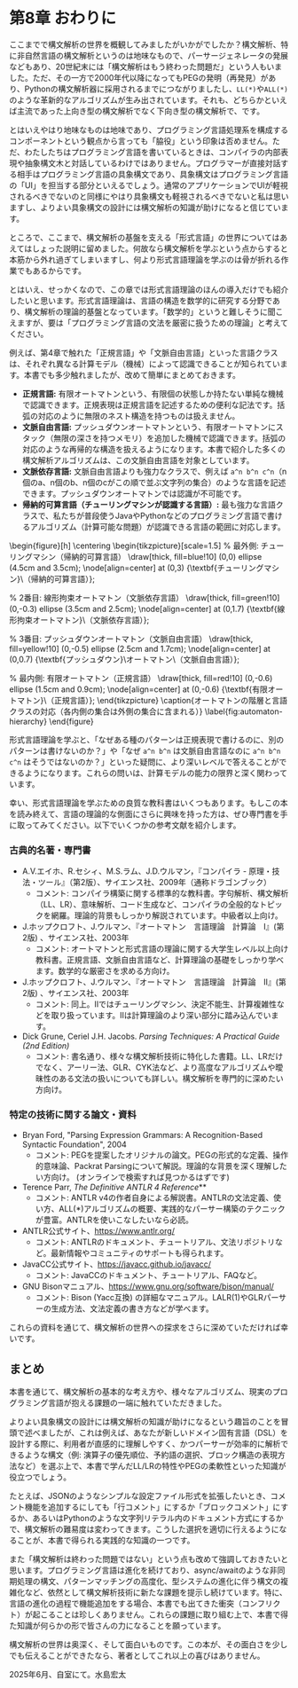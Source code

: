 
# 第8章 おわりに

ここまでで構文解析の世界を概観してみましたがいかがでしたか？構文解析、特に非自然言語の構文解析というのは地味なもので、パーサージェネレータの発展などもあり、20世紀末には「構文解析はもう終わった問題だ」という人もいました。ただ、その一方で2000年代以降になってもPEGの発明（再発見）があり、Pythonの構文解析器に採用されるまでにつながりましたし、`LL(*)`や`ALL(*)`のような革新的なアルゴリズムが生み出されています。それも、どちらかといえば主流であった上向き型の構文解析でなく下向き型の構文解析で、です。

とはいえやはり地味なものは地味であり、プログラミング言語処理系を構成するコンポーネントという観点から言っても「脇役」という印象は否めません。ただ、わたしたちはプログラミング言語を書いているときは、コンパイラの内部表現や抽象構文木と対話しているわけではありません。プログラマーが直接対話する相手はプログラミング言語の具象構文であり、具象構文はプログラミング言語の「UI」を担当する部分といえるでしょう。通常のアプリケーションでUIが軽視されるべきでないのと同様にやはり具象構文も軽視されるべきでないと私は思いますし、よりよい具象構文の設計には構文解析の知識が助けになると信じています。

ところで、ここまで、構文解析の基盤を支える「形式言語」の世界についてはあえてはしょった説明に留めました。何故なら構文解析を学ぶという点からすると本筋から外れ過ぎてしまいますし、何より形式言語理論を学ぶのは骨が折れる作業でもあるからです。

とはいえ、せっかくなので、この章では形式言語理論のほんの導入だけでも紹介したいと思います。形式言語理論は、言語の構造を数学的に研究する分野であり、構文解析の理論的基盤となっています。「数学的」というと難しそうに聞こえますが、要は「プログラミング言語の文法を厳密に扱うための理論」と考えてください。

例えば、第4章で触れた「正規言語」や「文脈自由言語」といった言語クラスは、それぞれ異なる計算モデル（機械）によって認識できることが知られています。本書でも多少触れましたが、改めて簡単にまとめておきます。

- **正規言語:** 有限オートマトンという、有限個の状態しか持たない単純な機械で認識できます。正規表現は正規言語を記述するための便利な記法です。括弧の対応のように無限のネスト構造を持つものは扱えません。
- **文脈自由言語:** プッシュダウンオートマトンという、有限オートマトンにスタック（無限の深さを持つメモリ）を追加した機械で認識できます。括弧の対応のような再帰的な構造を扱えるようになります。本書で紹介した多くの構文解析アルゴリズムは、この文脈自由言語を対象としています。
- **文脈依存言語:** 文脈自由言語よりも強力なクラスで、例えば `a^n b^n c^n`（n個のa、n個のb、n個のcがこの順で並ぶ文字列の集合）のような言語を記述できます。プッシュダウンオートマトンでは認識が不可能です。
- **帰納的可算言語（チューリングマシンが認識する言語）:** 最も強力な言語クラスで、私たちが普段使うJavaやPythonなどのプログラミング言語で書けるアルゴリズム（計算可能な問題）が認識できる言語の範囲に対応します。

\begin{figure}[h]
\centering
\begin{tikzpicture}[scale=1.5]
  % 最外側: チューリングマシン（帰納的可算言語）
  \draw[thick, fill=blue!10] (0,0) ellipse (4.5cm and 3.5cm);
  \node[align=center] at (0,3) {\textbf{チューリングマシン}\\（帰納的可算言語）};
  
  % 2番目: 線形拘束オートマトン（文脈依存言語）
  \draw[thick, fill=green!10] (0,-0.3) ellipse (3.5cm and 2.5cm);
  \node[align=center] at (0,1.7) {\textbf{線形拘束オートマトン}\\（文脈依存言語）};
  
  % 3番目: プッシュダウンオートマトン（文脈自由言語）
  \draw[thick, fill=yellow!10] (0,-0.5) ellipse (2.5cm and 1.7cm);
  \node[align=center] at (0,0.7) {\textbf{プッシュダウン}\\オートマトン\\（文脈自由言語）};
  
  % 最内側: 有限オートマトン（正規言語）
  \draw[thick, fill=red!10] (0,-0.6) ellipse (1.5cm and 0.9cm);
  \node[align=center] at (0,-0.6) {\textbf{有限オートマトン}\\（正規言語）};
\end{tikzpicture}
\caption{オートマトンの階層と言語クラスの対応（各内側の集合は外側の集合に含まれる）}
\label{fig:automaton-hierarchy}
\end{figure}

形式言語理論を学ぶと、「なぜある種のパターンは正規表現で書けるのに、別のパターンは書けないのか？」や「なぜ `a^n b^n` は文脈自由言語なのに `a^n b^n c^n` はそうではないのか？」といった疑問に、より深いレベルで答えることができるようになります。これらの問いは、計算モデルの能力の限界と深く関わっています。

幸い、形式言語理論を学ぶための良質な教科書はいくつもあります。もしこの本を読み終えて、言語の理論的な側面にさらに興味を持った方は、ぜひ専門書を手に取ってみてください。以下でいくつかの参考文献を紹介します。

### 古典的名著・専門書

- A.V.エイホ、R.セシィ、M.S.ラム、J.D.ウルマン，『コンパイラ - 原理・技法・ツール』（第2版）、サイエンス社、2009年（通称ドラゴンブック）
  - コメント: コンパイラ構築に関する標準的な教科書。字句解析、構文解析（LL、LR）、意味解析、コード生成など、コンパイラの全般的なトピックを網羅。理論的背景もしっかり解説されています。中級者以上向け。
- J.ホップクロフト、J.ウルマン、『オートマトン　言語理論　計算論　Ⅰ』(第2版) 、サイエンス社、2003年
  - コメント: オートマトンと形式言語の理論に関する大学生レベル以上向け教科書。正規言語、文脈自由言語など、計算理論の基礎をしっかり学べます。数学的な厳密さを求める方向け。
- J.ホップクロフト、J.ウルマン、『オートマトン　言語理論　計算論　Ⅱ』(第2版) 、サイエンス社、2003年
  - コメント: 同上。Ⅱではチューリングマシン、決定不能生、計算複雑性などを取り扱っています。Ⅱは計算理論のより深い部分に踏み込んでいます。
- Dick Grune, Ceriel J.H. Jacobs. *Parsing Techniques: A Practical Guide (2nd Edition)*
  - コメント: 書名通り、様々な構文解析技術に特化した書籍。LL、LRだけでなく、アーリー法、GLR、CYK法など、より高度なアルゴリズムや曖昧性のある文法の扱いについても詳しい。構文解析を専門的に深めたい方向け。

### 特定の技術に関する論文・資料

- Bryan Ford, "Parsing Expression Grammars: A Recognition-Based Syntactic Foundation", 2004
  - コメント: PEGを提案したオリジナルの論文。PEGの形式的な定義、操作的意味論、Packrat Parsingについて解説。理論的な背景を深く理解したい方向け。 (オンラインで検索すれば見つかるはずです)
- Terence Parr, *The Definitive ANTLR 4 Reference***
  - コメント: ANTLR v4の作者自身による解説書。ANTLRの文法定義、使い方、ALL(*)アルゴリズムの概要、実践的なパーサー構築のテクニックが豊富。ANTLRを使いこなしたいなら必読。
- ANTLR公式サイト、https://www.antlr.org/
  - コメント: ANTLRのドキュメント、チュートリアル、文法リポジトリなど。最新情報やコミュニティのサポートも得られます。
- JavaCC公式サイト、https://javacc.github.io/javacc/
  - コメント: JavaCCのドキュメント、チュートリアル、FAQなど。
- GNU Bisonマニュアル、https://www.gnu.org/software/bison/manual/
  - コメント: Bison (Yacc互換) の詳細なマニュアル。LALR(1)やGLRパーサーの生成方法、文法定義の書き方などが学べます。

これらの資料を通じて、構文解析の世界への探求をさらに深めていただければ幸いです。

## まとめ

本書を通じて、構文解析の基本的な考え方や、様々なアルゴリズム、現実のプログラミング言語が抱える課題の一端に触れていただきました。

よりよい具象構文の設計には構文解析の知識が助けになるという趣旨のことを冒頭で述べましたが、これは例えば、あなたが新しいドメイン固有言語（DSL）を設計する際に、利用者が直感的に理解しやすく、かつパーサーが効率的に解析できるような構文（例: 演算子の優先順位、予約語の選択、ブロック構造の表現方法など）を選ぶ上で、本書で学んだLL/LRの特性やPEGの柔軟性といった知識が役立つでしょう。

たとえば、JSONのようなシンプルな設定ファイル形式を拡張したいとき、コメント機能を追加するにしても「行コメント」にするか「ブロックコメント」にするか、あるいはPythonのような文字列リテラル内のドキュメント方式にするかで、構文解析の難易度は変わってきます。こうした選択を適切に行えるようになることが、本書で得られる実践的な知識の一つです。

また「構文解析は終わった問題ではない」という点も改めて強調しておきたいと思います。プログラミング言語は進化を続けており、async/awaitのような非同期処理の構文、パターンマッチングの高度化、型システムの進化に伴う構文の複雑化など、依然として構文解析技術に新たな課題を提示し続けています。特に、言語の進化の過程で機能追加をする場合、本書でも出てきた衝突（コンフリクト）が起こることは珍しくありません。これらの課題に取り組む上で、本書で得た知識が何らかの形で皆さんの力になることを願っています。

構文解析の世界は奥深く、そして面白いものです。この本が、その面白さを少しでも伝えることができたなら、著者としてこれ以上の喜びはありません。

2025年6月、自室にて。水島宏太

